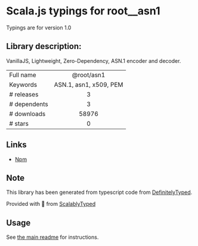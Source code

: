 
# Scala.js typings for root__asn1

Typings are for version 1.0

## Library description:
VanillaJS, Lightweight, Zero-Dependency, ASN.1 encoder and decoder.

|                    |                 |
| ------------------ | :-------------: |
| Full name          | @root/asn1 |
| Keywords           | ASN.1, asn1, x509, PEM |
| # releases         | 3 |
| # dependents       | 3 |
| # downloads        | 58976 |
| # stars            | 0 |

## Links
- [Npm](https://www.npmjs.com/package/%40root%2Fasn1)
    


## Note
This library has been generated from typescript code from [DefinitelyTyped](https://definitelytyped.org).

Provided with :purple_heart: from [ScalablyTyped](https://github.com/oyvindberg/ScalablyTyped)

## Usage
See [the main readme](../../readme.md) for instructions.


